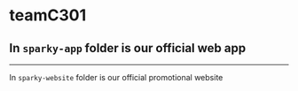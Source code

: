 # teamC301

## In ```sparky-app``` folder is our official web app

------------------------------


In ```sparky-website``` folder is our official promotional website

